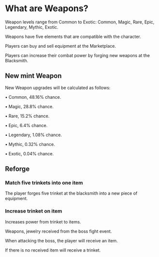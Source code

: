 # What are Weapons?

Weapon levels range from Common to Exotic: Common, Magic, Rare, Epic, Legendary, Mythic, Exotic.

Weapons have five elements that are compatible with the character.

Players can buy and sell equipment at the Marketplace.

Players can increase their combat power by forging new weapons at the Blacksmith.

## New mint Weapon

New Weapon upgrades will be calculated as follows:

• Common, 48.16% chance. 

• Magic, 28.8% chance. 

• Rare, 15.2% chance. 

• Epic, 6.4% chance. 

• Legendary, 1.08% chance. 

• Mythic, 0.32% chance. 

• Exotic, 0.04% chance. 

## Reforge

### Match five trinkets into one item

The player forges five trinket at the blacksmith into a new piece of equipment.

### Increase trinket on item

Increases power from trinket to items.

Weapons, jewelry received from the boss fight event.

When attacking the boss, the player will receive an item.

If there is no received item will receive a trinket.


